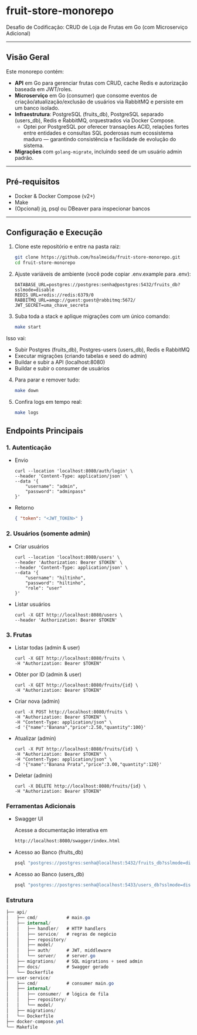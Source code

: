 # fruit-store-monorepo

Desafio de Codificação: CRUD de Loja de Frutas em Go (com Microserviço Adicional)

---

## Visão Geral

Este monorepo contém:

- **API** em Go para gerenciar frutas com CRUD, cache Redis e autorização baseada em JWT/roles.  
- **Microserviço** em Go (consumer) que consome eventos de criação/atualização/exclusão de usuários via RabbitMQ e persiste em um banco isolado.  
- **Infraestrutura**: PostgreSQL (fruits_db), PostgreSQL separado (users_db), Redis e RabbitMQ, orquestrados via Docker Compose.  
    - Optei por PostgreSQL por oferecer transações ACID, relações fortes entre entidades e consultas SQL poderosas num ecossistema maduro — garantindo consistência e facilidade de evolução do sistema.
- **Migrações** com `golang-migrate`, incluindo seed de um usuário admin padrão.

---

## Pré-requisitos

- Docker & Docker Compose (v2+)
- Make
- (Opcional) jq, psql ou DBeaver para inspecionar bancos

---

## Configuração e Execução

1. Clone este repositório e entre na pasta raiz:
   ```bash
   git clone https://github.com/hsalmeida/fruit-store-monorepo.git
   cd fruit-store-monorepo

2. Ajuste variáveis de ambiente (você pode copiar .env.example para .env):
    ```env
    DATABASE_URL=postgres://postgres:senha@postgres:5432/fruits_db?sslmode=disable
    REDIS_URL=redis://redis:6379/0
    RABBITMQ_URL=amqp://guest:guest@rabbitmq:5672/
    JWT_SECRET=uma_chave_secreta

3. Suba toda a stack e aplique migrações com um único comando:
    ```bash
    make start

Isso vai:
- Subir Postgres (fruits_db), Postgres-users (users_db), Redis e RabbitMQ
- Executar migrações (criando tabelas e seed do admin)
- Buildar e subir a API (localhost:8080)
- Buildar e subir o consumer de usuários

4. Para parar e remover tudo:
    ```bash
    make down

5. Confira logs em tempo real:
    ```bash
    make logs

## Endpoints Principais

### 1. Autenticação
- Envio
    ```curl
    curl --location 'localhost:8080/auth/login' \
    --header 'Content-Type: application/json' \
    --data '{
        "username": "admin",
        "password": "adminpass"
    }'

- Retorno
    ```json
    { "token": "<JWT_TOKEN>" }

### 2. Usuários (somente admin)
- Criar usuários
    ```curl
    curl --location 'localhost:8080/users' \
    --header 'Authorization: Bearer $TOKEN' \
    --header 'Content-Type: application/json' \
    --data '{
        "username": "hiltinho",
        "password": "hiltinho",
        "role": "user"
    }'

- Listar usuários
    ```curl
    curl -X GET http://localhost:8080/users \
    --header 'Authorization: Bearer $TOKEN'

### 3. Frutas
- Listar todas (admin & user)
    ```curl
    curl -X GET http://localhost:8080/fruits \
    -H "Authorization: Bearer $TOKEN"

- Obter por ID (admin & user)
    ```curl
    curl -X GET http://localhost:8080/fruits/{id} \
    -H "Authorization: Bearer $TOKEN"

- Criar nova (admin)
    ```curl
    curl -X POST http://localhost:8080/fruits \
    -H "Authorization: Bearer $TOKEN" \
    -H "Content-Type: application/json" \
    -d '{"name":"Banana","price":2.50,"quantity":100}'

- Atualizar (admin)
    ```curl
    curl -X PUT http://localhost:8080/fruits/{id} \
    -H "Authorization: Bearer $TOKEN" \
    -H "Content-Type: application/json" \
    -d '{"name":"Banana Prata","price":3.00,"quantity":120}'

- Deletar (admin)
    ```curl
    curl -X DELETE http://localhost:8080/fruits/{id} \
    -H "Authorization: Bearer $TOKEN"

### Ferramentas Adicionais
- Swagger UI

    Acesse a documentação interativa em
    ```bash
    http://localhost:8080/swagger/index.html

- Acesso ao Banco (fruits_db)
    ```bash
    psql "postgres://postgres:senha@localhost:5432/fruits_db?sslmode=disable"

- Acesso ao Banco (users_db)
    ```bash
    psql "postgres://postgres:senha@localhost:5433/users_db?sslmode=disable"

### Estrutura
```csharp
├── api/
│   ├── cmd/           # main.go
│   ├── internal/
│   │   ├── handler/   # HTTP handlers
│   │   ├── service/   # regras de negócio
│   │   ├── repository/  
│   │   ├── model/     
│   │   ├── auth/      # JWT, middleware
│   │   └── server/    # server.go
│   ├── migrations/    # SQL migrations + seed admin
│   ├── docs/          # Swagger gerado
│   └── Dockerfile
├── user-service/
│   ├── cmd/           # consumer main.go
│   ├── internal/
│   │   ├── consumer/  # lógica de fila
│   │   ├── repository/
│   │   └── model/
│   ├── migrations/
│   └── Dockerfile
├── docker-compose.yml
└── Makefile

